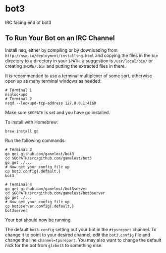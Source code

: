 bot3
====

IRC facing end of bot3

## To Run Your Bot on an IRC Channel

Install nsq, either by compiling or by downloading from
`http://nsq.io/deployment/installing.html` and copying the files in the `bin`
directory to a directory in your `$PATH`, a suggestion is `/usr/local/bin/` or
creating `$HOME/.bin` and putting the extracted files in there.

It is recommended to use a terminal multiplexer of some sort, otherwise open
up as many terminal windows as needed:

    # Terminal 1
    nsqlookupd
    # Terminal 2
    nsqd --lookupd-tcp-address 127.0.0.1:4160

Make sure `$GOPATH` is set and you have go installed.

To install with Homebrew:

    brew install go

Run the following commands:

    # Terminal 3
    go get github.com/gamelost/bot3
    cd $GOPATH/src/github.com/gamelost/bot3
    go get ./...
    # Now get your config file up
    cp bot3.config{.default,}
    bot3

    # Terminal 4
    go get github.com/gamelost/bot3server
    cd $GOPATH/src/github.com/gamelost/bot3server
    go get ./...
    # Now get your config file up
    cp bot3server.config{.default,}
    bot3server

Your bot should now be running.

The default `bot3.config` setting put your bot in the `#tpsreport` channel.
To change it to point to your desired channel, edit the `bot3.config` file and
change the line `channel=tpsreport`. You may also want to change the default
nick for the bot from `glcbot3` to something else.
